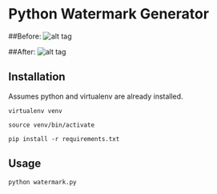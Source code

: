 # Python Watermark Generator

##Before:
![alt tag](https://github.com/shivmalhotra/watermark-generator/blob/master/before.png)

##After:
![alt tag](https://github.com/shivmalhotra/watermark-generator/blob/master/watermark.jpg)


## Installation

Assumes python and virtualenv are already installed.

`virtualenv venv`

`source venv/bin/activate`

`pip install -r requirements.txt`

## Usage
`python watermark.py`
